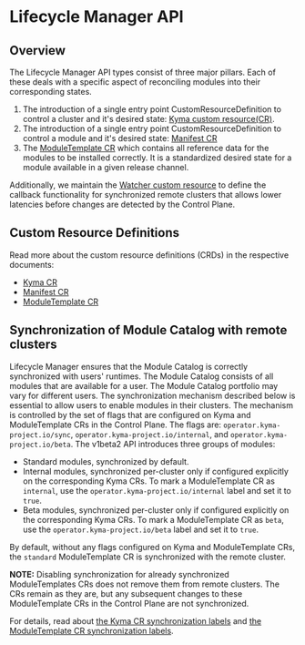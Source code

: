 # Lifecycle Manager API

## Overview

The Lifecycle Manager API types consist of three major pillars. Each of these deals with a specific aspect of reconciling modules into their corresponding states.

1. The introduction of a single entry point CustomResourceDefinition to control a cluster and it's desired state: [Kyma custom resource(CR)](../../../api/v1beta2/kyma_types.go).
2. The introduction of a single entry point CustomResourceDefinition to control a module and it's desired state: [Manifest CR](../../../api/v1beta2/manifest_types.go)
3. The [ModuleTemplate CR](../../../api/v1beta2/moduletemplate_types.go) which contains all reference data for the modules to be installed correctly. It is a standardized desired state for a module available in a given release channel.

Additionally, we maintain the [Watcher custom resource](../../../api/v1beta2/watcher_types.go) to define the callback functionality for synchronized remote clusters that allows lower latencies before changes are detected by the Control Plane.

## Custom Resource Definitions

Read more about the custom resource definitions (CRDs) in the respective documents:

- [Kyma CR](kyma-cr.md)
- [Manifest CR](manifest-cr.md)
- [ModuleTemplate CR](moduleTemplate-cr.md)

## Synchronization of Module Catalog with remote clusters

Lifecycle Manager ensures that the Module Catalog is correctly synchronized with users' runtimes.
The Module Catalog consists of all modules that are available for a user. The Module Catalog portfolio may vary for different users.
The synchronization mechanism described below is essential to allow users to enable modules in their clusters.
The mechanism is controlled by the set of flags that are configured on Kyma and ModuleTemplate CRs in the Control Plane. The flags are: `operator.kyma-project.io/sync`, `operator.kyma-project.io/internal`, and `operator.kyma-project.io/beta`.
The v1beta2 API introduces three groups of modules:

- Standard modules, synchronized by default.
- Internal modules, synchronized per-cluster only if configured explicitly on the corresponding Kyma CRs. To mark a ModuleTemplate CR as `internal`, use the `operator.kyma-project.io/internal` label and set it to `true`.
- Beta modules, synchronized per-cluster only if configured explicitly on the corresponding Kyma CRs. To mark a ModuleTemplate CR as `beta`, use the `operator.kyma-project.io/beta` label and set it to `true`.

By default, without any flags configured on Kyma and ModuleTemplate CRs, the `standard` ModuleTemplate CR is synchronized with the remote cluster.

**NOTE:** Disabling synchronization for already synchronized ModuleTemplates CRs does not remove them from remote clusters. The CRs remain as they are, but any subsequent changes to these ModuleTemplate CRs in the Control Plane are not synchronized.

For details, read about [the Kyma CR synchronization labels](../api/kyma-cr.md#operatorkyma-projectio-labels) and [the ModuleTemplate CR synchronization labels](../api/moduleTemplate-cr.md#operatorkyma-projectio-labels).
